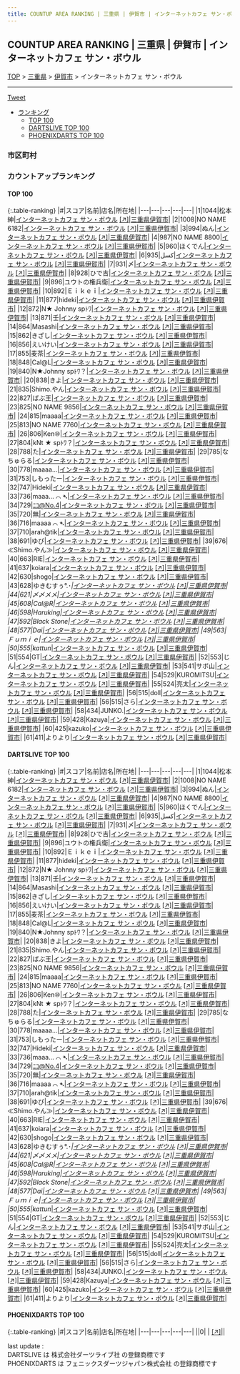 ```yaml
---
title: COUNTUP AREA RANKING | 三重県 | 伊賀市 | インターネットカフェ サン・ボウル
---
```

## COUNTUP AREA RANKING | 三重県 | 伊賀市 | インターネットカフェ サン・ボウル

[TOP](/darts/rank/) > [三重県](/darts/rank/三重県/) > [伊賀市](/darts/rank/三重県/伊賀市/) > インターネットカフェ サン・ボウル

___

<a href="https://twitter.com/share?ref_src=twsrc%5Etfw" data-text="COUNTUP AREA RANKING | 三重県伊賀市インターネットカフェ サン・ボウル" class="twitter-share-button" data-hashtags="DARTSLIVE,PHOENIXDARTS,darts,ダーツ" data-show-count="false">Tweet</a>

* [ランキング](#カウントアップランキング)
    * [TOP 100](#top-100)
    * [DARTSLIVE TOP 100](#dartslive-top-100)
    * [PHOENIXDARTS TOP 100](#phoenixdarts-top-100)

### 市区町村

<ul>

</ul>

### カウントアップランキング

#### TOP 100



{:.table-ranking}
|#|スコア|名前|店名|所在地|
|---|---|---|---|---|
|1|1044|<span class="rank-name-dl">松本 紳</span>|<a href="/darts/rank/shops/34c30dd12e8382640d9b047a20a7ba1e.html">インターネットカフェ サン・ボウル</a> <a href="https://search.dartslive.com/jp/shop/34c30dd12e8382640d9b047a20a7ba1e">[↗]</a>|<a href="/darts/rank/三重県/伊賀市">三重県伊賀市</a>|
|2|1008|<span class="rank-name-dl">NO NAME 6182</span>|<a href="/darts/rank/shops/34c30dd12e8382640d9b047a20a7ba1e.html">インターネットカフェ サン・ボウル</a> <a href="https://search.dartslive.com/jp/shop/34c30dd12e8382640d9b047a20a7ba1e">[↗]</a>|<a href="/darts/rank/三重県/伊賀市">三重県伊賀市</a>|
|3|994|<span class="rank-name-dl">ぬん</span>|<a href="/darts/rank/shops/34c30dd12e8382640d9b047a20a7ba1e.html">インターネットカフェ サン・ボウル</a> <a href="https://search.dartslive.com/jp/shop/34c30dd12e8382640d9b047a20a7ba1e">[↗]</a>|<a href="/darts/rank/三重県/伊賀市">三重県伊賀市</a>|
|4|987|<span class="rank-name-dl">NO NAME 8800</span>|<a href="/darts/rank/shops/34c30dd12e8382640d9b047a20a7ba1e.html">インターネットカフェ サン・ボウル</a> <a href="https://search.dartslive.com/jp/shop/34c30dd12e8382640d9b047a20a7ba1e">[↗]</a>|<a href="/darts/rank/三重県/伊賀市">三重県伊賀市</a>|
|5|960|<span class="rank-name-dl">ほくでん</span>|<a href="/darts/rank/shops/34c30dd12e8382640d9b047a20a7ba1e.html">インターネットカフェ サン・ボウル</a> <a href="https://search.dartslive.com/jp/shop/34c30dd12e8382640d9b047a20a7ba1e">[↗]</a>|<a href="/darts/rank/三重県/伊賀市">三重県伊賀市</a>|
|6|935|<span class="rank-name-dl">كسل</span>|<a href="/darts/rank/shops/34c30dd12e8382640d9b047a20a7ba1e.html">インターネットカフェ サン・ボウル</a> <a href="https://search.dartslive.com/jp/shop/34c30dd12e8382640d9b047a20a7ba1e">[↗]</a>|<a href="/darts/rank/三重県/伊賀市">三重県伊賀市</a>|
|7|931|<span class="rank-name-dl">〆</span>|<a href="/darts/rank/shops/34c30dd12e8382640d9b047a20a7ba1e.html">インターネットカフェ サン・ボウル</a> <a href="https://search.dartslive.com/jp/shop/34c30dd12e8382640d9b047a20a7ba1e">[↗]</a>|<a href="/darts/rank/三重県/伊賀市">三重県伊賀市</a>|
|8|928|<span class="rank-name-dl">ひで吉</span>|<a href="/darts/rank/shops/34c30dd12e8382640d9b047a20a7ba1e.html">インターネットカフェ サン・ボウル</a> <a href="https://search.dartslive.com/jp/shop/34c30dd12e8382640d9b047a20a7ba1e">[↗]</a>|<a href="/darts/rank/三重県/伊賀市">三重県伊賀市</a>|
|9|896|<span class="rank-name-dl">ユウトの権兵衛</span>|<a href="/darts/rank/shops/34c30dd12e8382640d9b047a20a7ba1e.html">インターネットカフェ サン・ボウル</a> <a href="https://search.dartslive.com/jp/shop/34c30dd12e8382640d9b047a20a7ba1e">[↗]</a>|<a href="/darts/rank/三重県/伊賀市">三重県伊賀市</a>|
|10|892|<span class="rank-name-dl">Ｅｉｋｅｉ</span>|<a href="/darts/rank/shops/34c30dd12e8382640d9b047a20a7ba1e.html">インターネットカフェ サン・ボウル</a> <a href="https://search.dartslive.com/jp/shop/34c30dd12e8382640d9b047a20a7ba1e">[↗]</a>|<a href="/darts/rank/三重県/伊賀市">三重県伊賀市</a>|
|11|877|<span class="rank-name-dl">hideki</span>|<a href="/darts/rank/shops/34c30dd12e8382640d9b047a20a7ba1e.html">インターネットカフェ サン・ボウル</a> <a href="https://search.dartslive.com/jp/shop/34c30dd12e8382640d9b047a20a7ba1e">[↗]</a>|<a href="/darts/rank/三重県/伊賀市">三重県伊賀市</a>|
|12|872|<span class="rank-name-dl">N★ Johnny spﾄﾜ</span>|<a href="/darts/rank/shops/34c30dd12e8382640d9b047a20a7ba1e.html">インターネットカフェ サン・ボウル</a> <a href="https://search.dartslive.com/jp/shop/34c30dd12e8382640d9b047a20a7ba1e">[↗]</a>|<a href="/darts/rank/三重県/伊賀市">三重県伊賀市</a>|
|13|871|<span class="rank-name-dl">壬</span>|<a href="/darts/rank/shops/34c30dd12e8382640d9b047a20a7ba1e.html">インターネットカフェ サン・ボウル</a> <a href="https://search.dartslive.com/jp/shop/34c30dd12e8382640d9b047a20a7ba1e">[↗]</a>|<a href="/darts/rank/三重県/伊賀市">三重県伊賀市</a>|
|14|864|<span class="rank-name-dl">Masashi</span>|<a href="/darts/rank/shops/34c30dd12e8382640d9b047a20a7ba1e.html">インターネットカフェ サン・ボウル</a> <a href="https://search.dartslive.com/jp/shop/34c30dd12e8382640d9b047a20a7ba1e">[↗]</a>|<a href="/darts/rank/三重県/伊賀市">三重県伊賀市</a>|
|15|862|<span class="rank-name-dl">きざし</span>|<a href="/darts/rank/shops/34c30dd12e8382640d9b047a20a7ba1e.html">インターネットカフェ サン・ボウル</a> <a href="https://search.dartslive.com/jp/shop/34c30dd12e8382640d9b047a20a7ba1e">[↗]</a>|<a href="/darts/rank/三重県/伊賀市">三重県伊賀市</a>|
|16|856|<span class="rank-name-dl">えいけい</span>|<a href="/darts/rank/shops/34c30dd12e8382640d9b047a20a7ba1e.html">インターネットカフェ サン・ボウル</a> <a href="https://search.dartslive.com/jp/shop/34c30dd12e8382640d9b047a20a7ba1e">[↗]</a>|<a href="/darts/rank/三重県/伊賀市">三重県伊賀市</a>|
|17|855|<span class="rank-name-dl">麦茶</span>|<a href="/darts/rank/shops/34c30dd12e8382640d9b047a20a7ba1e.html">インターネットカフェ サン・ボウル</a> <a href="https://search.dartslive.com/jp/shop/34c30dd12e8382640d9b047a20a7ba1e">[↗]</a>|<a href="/darts/rank/三重県/伊賀市">三重県伊賀市</a>|
|18|848|<span class="rank-name-dl">Cal@L</span>|<a href="/darts/rank/shops/34c30dd12e8382640d9b047a20a7ba1e.html">インターネットカフェ サン・ボウル</a> <a href="https://search.dartslive.com/jp/shop/34c30dd12e8382640d9b047a20a7ba1e">[↗]</a>|<a href="/darts/rank/三重県/伊賀市">三重県伊賀市</a>|
|19|840|<span class="rank-name-dl">N★Johnny spﾄﾜ？</span>|<a href="/darts/rank/shops/34c30dd12e8382640d9b047a20a7ba1e.html">インターネットカフェ サン・ボウル</a> <a href="https://search.dartslive.com/jp/shop/34c30dd12e8382640d9b047a20a7ba1e">[↗]</a>|<a href="/darts/rank/三重県/伊賀市">三重県伊賀市</a>|
|20|838|<span class="rank-name-dl">きよ</span>|<a href="/darts/rank/shops/34c30dd12e8382640d9b047a20a7ba1e.html">インターネットカフェ サン・ボウル</a> <a href="https://search.dartslive.com/jp/shop/34c30dd12e8382640d9b047a20a7ba1e">[↗]</a>|<a href="/darts/rank/三重県/伊賀市">三重県伊賀市</a>|
|21|835|<span class="rank-name-dl">Shimo.やん</span>|<a href="/darts/rank/shops/34c30dd12e8382640d9b047a20a7ba1e.html">インターネットカフェ サン・ボウル</a> <a href="https://search.dartslive.com/jp/shop/34c30dd12e8382640d9b047a20a7ba1e">[↗]</a>|<a href="/darts/rank/三重県/伊賀市">三重県伊賀市</a>|
|22|827|<span class="rank-name-dl">ばぶ王</span>|<a href="/darts/rank/shops/34c30dd12e8382640d9b047a20a7ba1e.html">インターネットカフェ サン・ボウル</a> <a href="https://search.dartslive.com/jp/shop/34c30dd12e8382640d9b047a20a7ba1e">[↗]</a>|<a href="/darts/rank/三重県/伊賀市">三重県伊賀市</a>|
|23|825|<span class="rank-name-dl">NO NAME 9856</span>|<a href="/darts/rank/shops/34c30dd12e8382640d9b047a20a7ba1e.html">インターネットカフェ サン・ボウル</a> <a href="https://search.dartslive.com/jp/shop/34c30dd12e8382640d9b047a20a7ba1e">[↗]</a>|<a href="/darts/rank/三重県/伊賀市">三重県伊賀市</a>|
|24|815|<span class="rank-name-dl">maaaa</span>|<a href="/darts/rank/shops/34c30dd12e8382640d9b047a20a7ba1e.html">インターネットカフェ サン・ボウル</a> <a href="https://search.dartslive.com/jp/shop/34c30dd12e8382640d9b047a20a7ba1e">[↗]</a>|<a href="/darts/rank/三重県/伊賀市">三重県伊賀市</a>|
|25|813|<span class="rank-name-dl">NO NAME 7760</span>|<a href="/darts/rank/shops/34c30dd12e8382640d9b047a20a7ba1e.html">インターネットカフェ サン・ボウル</a> <a href="https://search.dartslive.com/jp/shop/34c30dd12e8382640d9b047a20a7ba1e">[↗]</a>|<a href="/darts/rank/三重県/伊賀市">三重県伊賀市</a>|
|26|806|<span class="rank-name-dl">Ken⑩</span>|<a href="/darts/rank/shops/34c30dd12e8382640d9b047a20a7ba1e.html">インターネットカフェ サン・ボウル</a> <a href="https://search.dartslive.com/jp/shop/34c30dd12e8382640d9b047a20a7ba1e">[↗]</a>|<a href="/darts/rank/三重県/伊賀市">三重県伊賀市</a>|
|27|804|<span class="rank-name-dl">kNt ★ spﾄﾜ？</span>|<a href="/darts/rank/shops/34c30dd12e8382640d9b047a20a7ba1e.html">インターネットカフェ サン・ボウル</a> <a href="https://search.dartslive.com/jp/shop/34c30dd12e8382640d9b047a20a7ba1e">[↗]</a>|<a href="/darts/rank/三重県/伊賀市">三重県伊賀市</a>|
|28|788|<span class="rank-name-dl">た</span>|<a href="/darts/rank/shops/34c30dd12e8382640d9b047a20a7ba1e.html">インターネットカフェ サン・ボウル</a> <a href="https://search.dartslive.com/jp/shop/34c30dd12e8382640d9b047a20a7ba1e">[↗]</a>|<a href="/darts/rank/三重県/伊賀市">三重県伊賀市</a>|
|29|785|<span class="rank-name-dl">なちゅらる</span>|<a href="/darts/rank/shops/34c30dd12e8382640d9b047a20a7ba1e.html">インターネットカフェ サン・ボウル</a> <a href="https://search.dartslive.com/jp/shop/34c30dd12e8382640d9b047a20a7ba1e">[↗]</a>|<a href="/darts/rank/三重県/伊賀市">三重県伊賀市</a>|
|30|778|<span class="rank-name-dl">maaaa...</span>|<a href="/darts/rank/shops/34c30dd12e8382640d9b047a20a7ba1e.html">インターネットカフェ サン・ボウル</a> <a href="https://search.dartslive.com/jp/shop/34c30dd12e8382640d9b047a20a7ba1e">[↗]</a>|<a href="/darts/rank/三重県/伊賀市">三重県伊賀市</a>|
|31|753|<span class="rank-name-dl">しもったー</span>|<a href="/darts/rank/shops/34c30dd12e8382640d9b047a20a7ba1e.html">インターネットカフェ サン・ボウル</a> <a href="https://search.dartslive.com/jp/shop/34c30dd12e8382640d9b047a20a7ba1e">[↗]</a>|<a href="/darts/rank/三重県/伊賀市">三重県伊賀市</a>|
|32|747|<span class="rank-name-dl">Hideki</span>|<a href="/darts/rank/shops/34c30dd12e8382640d9b047a20a7ba1e.html">インターネットカフェ サン・ボウル</a> <a href="https://search.dartslive.com/jp/shop/34c30dd12e8382640d9b047a20a7ba1e">[↗]</a>|<a href="/darts/rank/三重県/伊賀市">三重県伊賀市</a>|
|33|736|<span class="rank-name-dl">maaa... ⌒ ➴</span>|<a href="/darts/rank/shops/34c30dd12e8382640d9b047a20a7ba1e.html">インターネットカフェ サン・ボウル</a> <a href="https://search.dartslive.com/jp/shop/34c30dd12e8382640d9b047a20a7ba1e">[↗]</a>|<a href="/darts/rank/三重県/伊賀市">三重県伊賀市</a>|
|34|729|<span class="rank-name-dl">ﾆｺ@No.4</span>|<a href="/darts/rank/shops/34c30dd12e8382640d9b047a20a7ba1e.html">インターネットカフェ サン・ボウル</a> <a href="https://search.dartslive.com/jp/shop/34c30dd12e8382640d9b047a20a7ba1e">[↗]</a>|<a href="/darts/rank/三重県/伊賀市">三重県伊賀市</a>|
|35|720|<span class="rank-name-dl">無</span>|<a href="/darts/rank/shops/34c30dd12e8382640d9b047a20a7ba1e.html">インターネットカフェ サン・ボウル</a> <a href="https://search.dartslive.com/jp/shop/34c30dd12e8382640d9b047a20a7ba1e">[↗]</a>|<a href="/darts/rank/三重県/伊賀市">三重県伊賀市</a>|
|36|716|<span class="rank-name-dl">maaaa ⌒ ➴</span>|<a href="/darts/rank/shops/34c30dd12e8382640d9b047a20a7ba1e.html">インターネットカフェ サン・ボウル</a> <a href="https://search.dartslive.com/jp/shop/34c30dd12e8382640d9b047a20a7ba1e">[↗]</a>|<a href="/darts/rank/三重県/伊賀市">三重県伊賀市</a>|
|37|710|<span class="rank-name-dl">arah@tik</span>|<a href="/darts/rank/shops/34c30dd12e8382640d9b047a20a7ba1e.html">インターネットカフェ サン・ボウル</a> <a href="https://search.dartslive.com/jp/shop/34c30dd12e8382640d9b047a20a7ba1e">[↗]</a>|<a href="/darts/rank/三重県/伊賀市">三重県伊賀市</a>|
|38|691|<span class="rank-name-dl">ゆぴ</span>|<a href="/darts/rank/shops/34c30dd12e8382640d9b047a20a7ba1e.html">インターネットカフェ サン・ボウル</a> <a href="https://search.dartslive.com/jp/shop/34c30dd12e8382640d9b047a20a7ba1e">[↗]</a>|<a href="/darts/rank/三重県/伊賀市">三重県伊賀市</a>|
|39|676|<span class="rank-name-dl">≪Shimo.やん≫</span>|<a href="/darts/rank/shops/34c30dd12e8382640d9b047a20a7ba1e.html">インターネットカフェ サン・ボウル</a> <a href="https://search.dartslive.com/jp/shop/34c30dd12e8382640d9b047a20a7ba1e">[↗]</a>|<a href="/darts/rank/三重県/伊賀市">三重県伊賀市</a>|
|40|663|<span class="rank-name-dl">RIE</span>|<a href="/darts/rank/shops/34c30dd12e8382640d9b047a20a7ba1e.html">インターネットカフェ サン・ボウル</a> <a href="https://search.dartslive.com/jp/shop/34c30dd12e8382640d9b047a20a7ba1e">[↗]</a>|<a href="/darts/rank/三重県/伊賀市">三重県伊賀市</a>|
|41|637|<span class="rank-name-dl">koiara</span>|<a href="/darts/rank/shops/34c30dd12e8382640d9b047a20a7ba1e.html">インターネットカフェ サン・ボウル</a> <a href="https://search.dartslive.com/jp/shop/34c30dd12e8382640d9b047a20a7ba1e">[↗]</a>|<a href="/darts/rank/三重県/伊賀市">三重県伊賀市</a>|
|42|630|<span class="rank-name-dl">shogo</span>|<a href="/darts/rank/shops/34c30dd12e8382640d9b047a20a7ba1e.html">インターネットカフェ サン・ボウル</a> <a href="https://search.dartslive.com/jp/shop/34c30dd12e8382640d9b047a20a7ba1e">[↗]</a>|<a href="/darts/rank/三重県/伊賀市">三重県伊賀市</a>|
|43|628|<span class="rank-name-dl">ゆきむすぅ°.･*</span>|<a href="/darts/rank/shops/34c30dd12e8382640d9b047a20a7ba1e.html">インターネットカフェ サン・ボウル</a> <a href="https://search.dartslive.com/jp/shop/34c30dd12e8382640d9b047a20a7ba1e">[↗]</a>|<a href="/darts/rank/三重県/伊賀市">三重県伊賀市</a>|
|44|621|<span class="rank-name-dl">〆〆メメ</span>|<a href="/darts/rank/shops/34c30dd12e8382640d9b047a20a7ba1e.html">インターネットカフェ サン・ボウル</a> <a href="https://search.dartslive.com/jp/shop/34c30dd12e8382640d9b047a20a7ba1e">[↗]</a>|<a href="/darts/rank/三重県/伊賀市">三重県伊賀市</a>|
|45|608|<span class="rank-name-dl">Cal@R</span>|<a href="/darts/rank/shops/34c30dd12e8382640d9b047a20a7ba1e.html">インターネットカフェ サン・ボウル</a> <a href="https://search.dartslive.com/jp/shop/34c30dd12e8382640d9b047a20a7ba1e">[↗]</a>|<a href="/darts/rank/三重県/伊賀市">三重県伊賀市</a>|
|46|598|<span class="rank-name-dl">Haruking</span>|<a href="/darts/rank/shops/34c30dd12e8382640d9b047a20a7ba1e.html">インターネットカフェ サン・ボウル</a> <a href="https://search.dartslive.com/jp/shop/34c30dd12e8382640d9b047a20a7ba1e">[↗]</a>|<a href="/darts/rank/三重県/伊賀市">三重県伊賀市</a>|
|47|592|<span class="rank-name-dl">Black Stone</span>|<a href="/darts/rank/shops/34c30dd12e8382640d9b047a20a7ba1e.html">インターネットカフェ サン・ボウル</a> <a href="https://search.dartslive.com/jp/shop/34c30dd12e8382640d9b047a20a7ba1e">[↗]</a>|<a href="/darts/rank/三重県/伊賀市">三重県伊賀市</a>|
|48|577|<span class="rank-name-dl">Dai</span>|<a href="/darts/rank/shops/34c30dd12e8382640d9b047a20a7ba1e.html">インターネットカフェ サン・ボウル</a> <a href="https://search.dartslive.com/jp/shop/34c30dd12e8382640d9b047a20a7ba1e">[↗]</a>|<a href="/darts/rank/三重県/伊賀市">三重県伊賀市</a>|
|49|563|<span class="rank-name-dl">Ｆｕｍｉｅ</span>|<a href="/darts/rank/shops/34c30dd12e8382640d9b047a20a7ba1e.html">インターネットカフェ サン・ボウル</a> <a href="https://search.dartslive.com/jp/shop/34c30dd12e8382640d9b047a20a7ba1e">[↗]</a>|<a href="/darts/rank/三重県/伊賀市">三重県伊賀市</a>|
|50|555|<span class="rank-name-dl">kattun*</span>|<a href="/darts/rank/shops/34c30dd12e8382640d9b047a20a7ba1e.html">インターネットカフェ サン・ボウル</a> <a href="https://search.dartslive.com/jp/shop/34c30dd12e8382640d9b047a20a7ba1e">[↗]</a>|<a href="/darts/rank/三重県/伊賀市">三重県伊賀市</a>|
|51|554|<span class="rank-name-dl">GT</span>|<a href="/darts/rank/shops/34c30dd12e8382640d9b047a20a7ba1e.html">インターネットカフェ サン・ボウル</a> <a href="https://search.dartslive.com/jp/shop/34c30dd12e8382640d9b047a20a7ba1e">[↗]</a>|<a href="/darts/rank/三重県/伊賀市">三重県伊賀市</a>|
|52|553|<span class="rank-name-dl">じん</span>|<a href="/darts/rank/shops/34c30dd12e8382640d9b047a20a7ba1e.html">インターネットカフェ サン・ボウル</a> <a href="https://search.dartslive.com/jp/shop/34c30dd12e8382640d9b047a20a7ba1e">[↗]</a>|<a href="/darts/rank/三重県/伊賀市">三重県伊賀市</a>|
|53|541|<span class="rank-name-dl">サボ山</span>|<a href="/darts/rank/shops/34c30dd12e8382640d9b047a20a7ba1e.html">インターネットカフェ サン・ボウル</a> <a href="https://search.dartslive.com/jp/shop/34c30dd12e8382640d9b047a20a7ba1e">[↗]</a>|<a href="/darts/rank/三重県/伊賀市">三重県伊賀市</a>|
|54|529|<span class="rank-name-dl">KUROMITSU</span>|<a href="/darts/rank/shops/34c30dd12e8382640d9b047a20a7ba1e.html">インターネットカフェ サン・ボウル</a> <a href="https://search.dartslive.com/jp/shop/34c30dd12e8382640d9b047a20a7ba1e">[↗]</a>|<a href="/darts/rank/三重県/伊賀市">三重県伊賀市</a>|
|55|524|<span class="rank-name-dl">亮太</span>|<a href="/darts/rank/shops/34c30dd12e8382640d9b047a20a7ba1e.html">インターネットカフェ サン・ボウル</a> <a href="https://search.dartslive.com/jp/shop/34c30dd12e8382640d9b047a20a7ba1e">[↗]</a>|<a href="/darts/rank/三重県/伊賀市">三重県伊賀市</a>|
|56|515|<span class="rank-name-dl">doll</span>|<a href="/darts/rank/shops/34c30dd12e8382640d9b047a20a7ba1e.html">インターネットカフェ サン・ボウル</a> <a href="https://search.dartslive.com/jp/shop/34c30dd12e8382640d9b047a20a7ba1e">[↗]</a>|<a href="/darts/rank/三重県/伊賀市">三重県伊賀市</a>|
|56|515|<span class="rank-name-dl">さら</span>|<a href="/darts/rank/shops/34c30dd12e8382640d9b047a20a7ba1e.html">インターネットカフェ サン・ボウル</a> <a href="https://search.dartslive.com/jp/shop/34c30dd12e8382640d9b047a20a7ba1e">[↗]</a>|<a href="/darts/rank/三重県/伊賀市">三重県伊賀市</a>|
|58|434|<span class="rank-name-dl">JUNKO.</span>|<a href="/darts/rank/shops/34c30dd12e8382640d9b047a20a7ba1e.html">インターネットカフェ サン・ボウル</a> <a href="https://search.dartslive.com/jp/shop/34c30dd12e8382640d9b047a20a7ba1e">[↗]</a>|<a href="/darts/rank/三重県/伊賀市">三重県伊賀市</a>|
|59|428|<span class="rank-name-dl">Kazuya</span>|<a href="/darts/rank/shops/34c30dd12e8382640d9b047a20a7ba1e.html">インターネットカフェ サン・ボウル</a> <a href="https://search.dartslive.com/jp/shop/34c30dd12e8382640d9b047a20a7ba1e">[↗]</a>|<a href="/darts/rank/三重県/伊賀市">三重県伊賀市</a>|
|60|425|<span class="rank-name-dl">kazuko</span>|<a href="/darts/rank/shops/34c30dd12e8382640d9b047a20a7ba1e.html">インターネットカフェ サン・ボウル</a> <a href="https://search.dartslive.com/jp/shop/34c30dd12e8382640d9b047a20a7ba1e">[↗]</a>|<a href="/darts/rank/三重県/伊賀市">三重県伊賀市</a>|
|61|411|<span class="rank-name-dl">よりより</span>|<a href="/darts/rank/shops/34c30dd12e8382640d9b047a20a7ba1e.html">インターネットカフェ サン・ボウル</a> <a href="https://search.dartslive.com/jp/shop/34c30dd12e8382640d9b047a20a7ba1e">[↗]</a>|<a href="/darts/rank/三重県/伊賀市">三重県伊賀市</a>|


#### DARTSLIVE TOP 100



{:.table-ranking}
|#|スコア|名前|店名|所在地|
|---|---|---|---|---|
|1|1044|<span class="rank-name-dl">松本 紳</span>|<a href="/darts/rank/shops/34c30dd12e8382640d9b047a20a7ba1e.html">インターネットカフェ サン・ボウル</a> <a href="https://search.dartslive.com/jp/shop/34c30dd12e8382640d9b047a20a7ba1e">[↗]</a>|<a href="/darts/rank/三重県/伊賀市">三重県伊賀市</a>|
|2|1008|<span class="rank-name-dl">NO NAME 6182</span>|<a href="/darts/rank/shops/34c30dd12e8382640d9b047a20a7ba1e.html">インターネットカフェ サン・ボウル</a> <a href="https://search.dartslive.com/jp/shop/34c30dd12e8382640d9b047a20a7ba1e">[↗]</a>|<a href="/darts/rank/三重県/伊賀市">三重県伊賀市</a>|
|3|994|<span class="rank-name-dl">ぬん</span>|<a href="/darts/rank/shops/34c30dd12e8382640d9b047a20a7ba1e.html">インターネットカフェ サン・ボウル</a> <a href="https://search.dartslive.com/jp/shop/34c30dd12e8382640d9b047a20a7ba1e">[↗]</a>|<a href="/darts/rank/三重県/伊賀市">三重県伊賀市</a>|
|4|987|<span class="rank-name-dl">NO NAME 8800</span>|<a href="/darts/rank/shops/34c30dd12e8382640d9b047a20a7ba1e.html">インターネットカフェ サン・ボウル</a> <a href="https://search.dartslive.com/jp/shop/34c30dd12e8382640d9b047a20a7ba1e">[↗]</a>|<a href="/darts/rank/三重県/伊賀市">三重県伊賀市</a>|
|5|960|<span class="rank-name-dl">ほくでん</span>|<a href="/darts/rank/shops/34c30dd12e8382640d9b047a20a7ba1e.html">インターネットカフェ サン・ボウル</a> <a href="https://search.dartslive.com/jp/shop/34c30dd12e8382640d9b047a20a7ba1e">[↗]</a>|<a href="/darts/rank/三重県/伊賀市">三重県伊賀市</a>|
|6|935|<span class="rank-name-dl">كسل</span>|<a href="/darts/rank/shops/34c30dd12e8382640d9b047a20a7ba1e.html">インターネットカフェ サン・ボウル</a> <a href="https://search.dartslive.com/jp/shop/34c30dd12e8382640d9b047a20a7ba1e">[↗]</a>|<a href="/darts/rank/三重県/伊賀市">三重県伊賀市</a>|
|7|931|<span class="rank-name-dl">〆</span>|<a href="/darts/rank/shops/34c30dd12e8382640d9b047a20a7ba1e.html">インターネットカフェ サン・ボウル</a> <a href="https://search.dartslive.com/jp/shop/34c30dd12e8382640d9b047a20a7ba1e">[↗]</a>|<a href="/darts/rank/三重県/伊賀市">三重県伊賀市</a>|
|8|928|<span class="rank-name-dl">ひで吉</span>|<a href="/darts/rank/shops/34c30dd12e8382640d9b047a20a7ba1e.html">インターネットカフェ サン・ボウル</a> <a href="https://search.dartslive.com/jp/shop/34c30dd12e8382640d9b047a20a7ba1e">[↗]</a>|<a href="/darts/rank/三重県/伊賀市">三重県伊賀市</a>|
|9|896|<span class="rank-name-dl">ユウトの権兵衛</span>|<a href="/darts/rank/shops/34c30dd12e8382640d9b047a20a7ba1e.html">インターネットカフェ サン・ボウル</a> <a href="https://search.dartslive.com/jp/shop/34c30dd12e8382640d9b047a20a7ba1e">[↗]</a>|<a href="/darts/rank/三重県/伊賀市">三重県伊賀市</a>|
|10|892|<span class="rank-name-dl">Ｅｉｋｅｉ</span>|<a href="/darts/rank/shops/34c30dd12e8382640d9b047a20a7ba1e.html">インターネットカフェ サン・ボウル</a> <a href="https://search.dartslive.com/jp/shop/34c30dd12e8382640d9b047a20a7ba1e">[↗]</a>|<a href="/darts/rank/三重県/伊賀市">三重県伊賀市</a>|
|11|877|<span class="rank-name-dl">hideki</span>|<a href="/darts/rank/shops/34c30dd12e8382640d9b047a20a7ba1e.html">インターネットカフェ サン・ボウル</a> <a href="https://search.dartslive.com/jp/shop/34c30dd12e8382640d9b047a20a7ba1e">[↗]</a>|<a href="/darts/rank/三重県/伊賀市">三重県伊賀市</a>|
|12|872|<span class="rank-name-dl">N★ Johnny spﾄﾜ</span>|<a href="/darts/rank/shops/34c30dd12e8382640d9b047a20a7ba1e.html">インターネットカフェ サン・ボウル</a> <a href="https://search.dartslive.com/jp/shop/34c30dd12e8382640d9b047a20a7ba1e">[↗]</a>|<a href="/darts/rank/三重県/伊賀市">三重県伊賀市</a>|
|13|871|<span class="rank-name-dl">壬</span>|<a href="/darts/rank/shops/34c30dd12e8382640d9b047a20a7ba1e.html">インターネットカフェ サン・ボウル</a> <a href="https://search.dartslive.com/jp/shop/34c30dd12e8382640d9b047a20a7ba1e">[↗]</a>|<a href="/darts/rank/三重県/伊賀市">三重県伊賀市</a>|
|14|864|<span class="rank-name-dl">Masashi</span>|<a href="/darts/rank/shops/34c30dd12e8382640d9b047a20a7ba1e.html">インターネットカフェ サン・ボウル</a> <a href="https://search.dartslive.com/jp/shop/34c30dd12e8382640d9b047a20a7ba1e">[↗]</a>|<a href="/darts/rank/三重県/伊賀市">三重県伊賀市</a>|
|15|862|<span class="rank-name-dl">きざし</span>|<a href="/darts/rank/shops/34c30dd12e8382640d9b047a20a7ba1e.html">インターネットカフェ サン・ボウル</a> <a href="https://search.dartslive.com/jp/shop/34c30dd12e8382640d9b047a20a7ba1e">[↗]</a>|<a href="/darts/rank/三重県/伊賀市">三重県伊賀市</a>|
|16|856|<span class="rank-name-dl">えいけい</span>|<a href="/darts/rank/shops/34c30dd12e8382640d9b047a20a7ba1e.html">インターネットカフェ サン・ボウル</a> <a href="https://search.dartslive.com/jp/shop/34c30dd12e8382640d9b047a20a7ba1e">[↗]</a>|<a href="/darts/rank/三重県/伊賀市">三重県伊賀市</a>|
|17|855|<span class="rank-name-dl">麦茶</span>|<a href="/darts/rank/shops/34c30dd12e8382640d9b047a20a7ba1e.html">インターネットカフェ サン・ボウル</a> <a href="https://search.dartslive.com/jp/shop/34c30dd12e8382640d9b047a20a7ba1e">[↗]</a>|<a href="/darts/rank/三重県/伊賀市">三重県伊賀市</a>|
|18|848|<span class="rank-name-dl">Cal@L</span>|<a href="/darts/rank/shops/34c30dd12e8382640d9b047a20a7ba1e.html">インターネットカフェ サン・ボウル</a> <a href="https://search.dartslive.com/jp/shop/34c30dd12e8382640d9b047a20a7ba1e">[↗]</a>|<a href="/darts/rank/三重県/伊賀市">三重県伊賀市</a>|
|19|840|<span class="rank-name-dl">N★Johnny spﾄﾜ？</span>|<a href="/darts/rank/shops/34c30dd12e8382640d9b047a20a7ba1e.html">インターネットカフェ サン・ボウル</a> <a href="https://search.dartslive.com/jp/shop/34c30dd12e8382640d9b047a20a7ba1e">[↗]</a>|<a href="/darts/rank/三重県/伊賀市">三重県伊賀市</a>|
|20|838|<span class="rank-name-dl">きよ</span>|<a href="/darts/rank/shops/34c30dd12e8382640d9b047a20a7ba1e.html">インターネットカフェ サン・ボウル</a> <a href="https://search.dartslive.com/jp/shop/34c30dd12e8382640d9b047a20a7ba1e">[↗]</a>|<a href="/darts/rank/三重県/伊賀市">三重県伊賀市</a>|
|21|835|<span class="rank-name-dl">Shimo.やん</span>|<a href="/darts/rank/shops/34c30dd12e8382640d9b047a20a7ba1e.html">インターネットカフェ サン・ボウル</a> <a href="https://search.dartslive.com/jp/shop/34c30dd12e8382640d9b047a20a7ba1e">[↗]</a>|<a href="/darts/rank/三重県/伊賀市">三重県伊賀市</a>|
|22|827|<span class="rank-name-dl">ばぶ王</span>|<a href="/darts/rank/shops/34c30dd12e8382640d9b047a20a7ba1e.html">インターネットカフェ サン・ボウル</a> <a href="https://search.dartslive.com/jp/shop/34c30dd12e8382640d9b047a20a7ba1e">[↗]</a>|<a href="/darts/rank/三重県/伊賀市">三重県伊賀市</a>|
|23|825|<span class="rank-name-dl">NO NAME 9856</span>|<a href="/darts/rank/shops/34c30dd12e8382640d9b047a20a7ba1e.html">インターネットカフェ サン・ボウル</a> <a href="https://search.dartslive.com/jp/shop/34c30dd12e8382640d9b047a20a7ba1e">[↗]</a>|<a href="/darts/rank/三重県/伊賀市">三重県伊賀市</a>|
|24|815|<span class="rank-name-dl">maaaa</span>|<a href="/darts/rank/shops/34c30dd12e8382640d9b047a20a7ba1e.html">インターネットカフェ サン・ボウル</a> <a href="https://search.dartslive.com/jp/shop/34c30dd12e8382640d9b047a20a7ba1e">[↗]</a>|<a href="/darts/rank/三重県/伊賀市">三重県伊賀市</a>|
|25|813|<span class="rank-name-dl">NO NAME 7760</span>|<a href="/darts/rank/shops/34c30dd12e8382640d9b047a20a7ba1e.html">インターネットカフェ サン・ボウル</a> <a href="https://search.dartslive.com/jp/shop/34c30dd12e8382640d9b047a20a7ba1e">[↗]</a>|<a href="/darts/rank/三重県/伊賀市">三重県伊賀市</a>|
|26|806|<span class="rank-name-dl">Ken⑩</span>|<a href="/darts/rank/shops/34c30dd12e8382640d9b047a20a7ba1e.html">インターネットカフェ サン・ボウル</a> <a href="https://search.dartslive.com/jp/shop/34c30dd12e8382640d9b047a20a7ba1e">[↗]</a>|<a href="/darts/rank/三重県/伊賀市">三重県伊賀市</a>|
|27|804|<span class="rank-name-dl">kNt ★ spﾄﾜ？</span>|<a href="/darts/rank/shops/34c30dd12e8382640d9b047a20a7ba1e.html">インターネットカフェ サン・ボウル</a> <a href="https://search.dartslive.com/jp/shop/34c30dd12e8382640d9b047a20a7ba1e">[↗]</a>|<a href="/darts/rank/三重県/伊賀市">三重県伊賀市</a>|
|28|788|<span class="rank-name-dl">た</span>|<a href="/darts/rank/shops/34c30dd12e8382640d9b047a20a7ba1e.html">インターネットカフェ サン・ボウル</a> <a href="https://search.dartslive.com/jp/shop/34c30dd12e8382640d9b047a20a7ba1e">[↗]</a>|<a href="/darts/rank/三重県/伊賀市">三重県伊賀市</a>|
|29|785|<span class="rank-name-dl">なちゅらる</span>|<a href="/darts/rank/shops/34c30dd12e8382640d9b047a20a7ba1e.html">インターネットカフェ サン・ボウル</a> <a href="https://search.dartslive.com/jp/shop/34c30dd12e8382640d9b047a20a7ba1e">[↗]</a>|<a href="/darts/rank/三重県/伊賀市">三重県伊賀市</a>|
|30|778|<span class="rank-name-dl">maaaa...</span>|<a href="/darts/rank/shops/34c30dd12e8382640d9b047a20a7ba1e.html">インターネットカフェ サン・ボウル</a> <a href="https://search.dartslive.com/jp/shop/34c30dd12e8382640d9b047a20a7ba1e">[↗]</a>|<a href="/darts/rank/三重県/伊賀市">三重県伊賀市</a>|
|31|753|<span class="rank-name-dl">しもったー</span>|<a href="/darts/rank/shops/34c30dd12e8382640d9b047a20a7ba1e.html">インターネットカフェ サン・ボウル</a> <a href="https://search.dartslive.com/jp/shop/34c30dd12e8382640d9b047a20a7ba1e">[↗]</a>|<a href="/darts/rank/三重県/伊賀市">三重県伊賀市</a>|
|32|747|<span class="rank-name-dl">Hideki</span>|<a href="/darts/rank/shops/34c30dd12e8382640d9b047a20a7ba1e.html">インターネットカフェ サン・ボウル</a> <a href="https://search.dartslive.com/jp/shop/34c30dd12e8382640d9b047a20a7ba1e">[↗]</a>|<a href="/darts/rank/三重県/伊賀市">三重県伊賀市</a>|
|33|736|<span class="rank-name-dl">maaa... ⌒ ➴</span>|<a href="/darts/rank/shops/34c30dd12e8382640d9b047a20a7ba1e.html">インターネットカフェ サン・ボウル</a> <a href="https://search.dartslive.com/jp/shop/34c30dd12e8382640d9b047a20a7ba1e">[↗]</a>|<a href="/darts/rank/三重県/伊賀市">三重県伊賀市</a>|
|34|729|<span class="rank-name-dl">ﾆｺ@No.4</span>|<a href="/darts/rank/shops/34c30dd12e8382640d9b047a20a7ba1e.html">インターネットカフェ サン・ボウル</a> <a href="https://search.dartslive.com/jp/shop/34c30dd12e8382640d9b047a20a7ba1e">[↗]</a>|<a href="/darts/rank/三重県/伊賀市">三重県伊賀市</a>|
|35|720|<span class="rank-name-dl">無</span>|<a href="/darts/rank/shops/34c30dd12e8382640d9b047a20a7ba1e.html">インターネットカフェ サン・ボウル</a> <a href="https://search.dartslive.com/jp/shop/34c30dd12e8382640d9b047a20a7ba1e">[↗]</a>|<a href="/darts/rank/三重県/伊賀市">三重県伊賀市</a>|
|36|716|<span class="rank-name-dl">maaaa ⌒ ➴</span>|<a href="/darts/rank/shops/34c30dd12e8382640d9b047a20a7ba1e.html">インターネットカフェ サン・ボウル</a> <a href="https://search.dartslive.com/jp/shop/34c30dd12e8382640d9b047a20a7ba1e">[↗]</a>|<a href="/darts/rank/三重県/伊賀市">三重県伊賀市</a>|
|37|710|<span class="rank-name-dl">arah@tik</span>|<a href="/darts/rank/shops/34c30dd12e8382640d9b047a20a7ba1e.html">インターネットカフェ サン・ボウル</a> <a href="https://search.dartslive.com/jp/shop/34c30dd12e8382640d9b047a20a7ba1e">[↗]</a>|<a href="/darts/rank/三重県/伊賀市">三重県伊賀市</a>|
|38|691|<span class="rank-name-dl">ゆぴ</span>|<a href="/darts/rank/shops/34c30dd12e8382640d9b047a20a7ba1e.html">インターネットカフェ サン・ボウル</a> <a href="https://search.dartslive.com/jp/shop/34c30dd12e8382640d9b047a20a7ba1e">[↗]</a>|<a href="/darts/rank/三重県/伊賀市">三重県伊賀市</a>|
|39|676|<span class="rank-name-dl">≪Shimo.やん≫</span>|<a href="/darts/rank/shops/34c30dd12e8382640d9b047a20a7ba1e.html">インターネットカフェ サン・ボウル</a> <a href="https://search.dartslive.com/jp/shop/34c30dd12e8382640d9b047a20a7ba1e">[↗]</a>|<a href="/darts/rank/三重県/伊賀市">三重県伊賀市</a>|
|40|663|<span class="rank-name-dl">RIE</span>|<a href="/darts/rank/shops/34c30dd12e8382640d9b047a20a7ba1e.html">インターネットカフェ サン・ボウル</a> <a href="https://search.dartslive.com/jp/shop/34c30dd12e8382640d9b047a20a7ba1e">[↗]</a>|<a href="/darts/rank/三重県/伊賀市">三重県伊賀市</a>|
|41|637|<span class="rank-name-dl">koiara</span>|<a href="/darts/rank/shops/34c30dd12e8382640d9b047a20a7ba1e.html">インターネットカフェ サン・ボウル</a> <a href="https://search.dartslive.com/jp/shop/34c30dd12e8382640d9b047a20a7ba1e">[↗]</a>|<a href="/darts/rank/三重県/伊賀市">三重県伊賀市</a>|
|42|630|<span class="rank-name-dl">shogo</span>|<a href="/darts/rank/shops/34c30dd12e8382640d9b047a20a7ba1e.html">インターネットカフェ サン・ボウル</a> <a href="https://search.dartslive.com/jp/shop/34c30dd12e8382640d9b047a20a7ba1e">[↗]</a>|<a href="/darts/rank/三重県/伊賀市">三重県伊賀市</a>|
|43|628|<span class="rank-name-dl">ゆきむすぅ°.･*</span>|<a href="/darts/rank/shops/34c30dd12e8382640d9b047a20a7ba1e.html">インターネットカフェ サン・ボウル</a> <a href="https://search.dartslive.com/jp/shop/34c30dd12e8382640d9b047a20a7ba1e">[↗]</a>|<a href="/darts/rank/三重県/伊賀市">三重県伊賀市</a>|
|44|621|<span class="rank-name-dl">〆〆メメ</span>|<a href="/darts/rank/shops/34c30dd12e8382640d9b047a20a7ba1e.html">インターネットカフェ サン・ボウル</a> <a href="https://search.dartslive.com/jp/shop/34c30dd12e8382640d9b047a20a7ba1e">[↗]</a>|<a href="/darts/rank/三重県/伊賀市">三重県伊賀市</a>|
|45|608|<span class="rank-name-dl">Cal@R</span>|<a href="/darts/rank/shops/34c30dd12e8382640d9b047a20a7ba1e.html">インターネットカフェ サン・ボウル</a> <a href="https://search.dartslive.com/jp/shop/34c30dd12e8382640d9b047a20a7ba1e">[↗]</a>|<a href="/darts/rank/三重県/伊賀市">三重県伊賀市</a>|
|46|598|<span class="rank-name-dl">Haruking</span>|<a href="/darts/rank/shops/34c30dd12e8382640d9b047a20a7ba1e.html">インターネットカフェ サン・ボウル</a> <a href="https://search.dartslive.com/jp/shop/34c30dd12e8382640d9b047a20a7ba1e">[↗]</a>|<a href="/darts/rank/三重県/伊賀市">三重県伊賀市</a>|
|47|592|<span class="rank-name-dl">Black Stone</span>|<a href="/darts/rank/shops/34c30dd12e8382640d9b047a20a7ba1e.html">インターネットカフェ サン・ボウル</a> <a href="https://search.dartslive.com/jp/shop/34c30dd12e8382640d9b047a20a7ba1e">[↗]</a>|<a href="/darts/rank/三重県/伊賀市">三重県伊賀市</a>|
|48|577|<span class="rank-name-dl">Dai</span>|<a href="/darts/rank/shops/34c30dd12e8382640d9b047a20a7ba1e.html">インターネットカフェ サン・ボウル</a> <a href="https://search.dartslive.com/jp/shop/34c30dd12e8382640d9b047a20a7ba1e">[↗]</a>|<a href="/darts/rank/三重県/伊賀市">三重県伊賀市</a>|
|49|563|<span class="rank-name-dl">Ｆｕｍｉｅ</span>|<a href="/darts/rank/shops/34c30dd12e8382640d9b047a20a7ba1e.html">インターネットカフェ サン・ボウル</a> <a href="https://search.dartslive.com/jp/shop/34c30dd12e8382640d9b047a20a7ba1e">[↗]</a>|<a href="/darts/rank/三重県/伊賀市">三重県伊賀市</a>|
|50|555|<span class="rank-name-dl">kattun*</span>|<a href="/darts/rank/shops/34c30dd12e8382640d9b047a20a7ba1e.html">インターネットカフェ サン・ボウル</a> <a href="https://search.dartslive.com/jp/shop/34c30dd12e8382640d9b047a20a7ba1e">[↗]</a>|<a href="/darts/rank/三重県/伊賀市">三重県伊賀市</a>|
|51|554|<span class="rank-name-dl">GT</span>|<a href="/darts/rank/shops/34c30dd12e8382640d9b047a20a7ba1e.html">インターネットカフェ サン・ボウル</a> <a href="https://search.dartslive.com/jp/shop/34c30dd12e8382640d9b047a20a7ba1e">[↗]</a>|<a href="/darts/rank/三重県/伊賀市">三重県伊賀市</a>|
|52|553|<span class="rank-name-dl">じん</span>|<a href="/darts/rank/shops/34c30dd12e8382640d9b047a20a7ba1e.html">インターネットカフェ サン・ボウル</a> <a href="https://search.dartslive.com/jp/shop/34c30dd12e8382640d9b047a20a7ba1e">[↗]</a>|<a href="/darts/rank/三重県/伊賀市">三重県伊賀市</a>|
|53|541|<span class="rank-name-dl">サボ山</span>|<a href="/darts/rank/shops/34c30dd12e8382640d9b047a20a7ba1e.html">インターネットカフェ サン・ボウル</a> <a href="https://search.dartslive.com/jp/shop/34c30dd12e8382640d9b047a20a7ba1e">[↗]</a>|<a href="/darts/rank/三重県/伊賀市">三重県伊賀市</a>|
|54|529|<span class="rank-name-dl">KUROMITSU</span>|<a href="/darts/rank/shops/34c30dd12e8382640d9b047a20a7ba1e.html">インターネットカフェ サン・ボウル</a> <a href="https://search.dartslive.com/jp/shop/34c30dd12e8382640d9b047a20a7ba1e">[↗]</a>|<a href="/darts/rank/三重県/伊賀市">三重県伊賀市</a>|
|55|524|<span class="rank-name-dl">亮太</span>|<a href="/darts/rank/shops/34c30dd12e8382640d9b047a20a7ba1e.html">インターネットカフェ サン・ボウル</a> <a href="https://search.dartslive.com/jp/shop/34c30dd12e8382640d9b047a20a7ba1e">[↗]</a>|<a href="/darts/rank/三重県/伊賀市">三重県伊賀市</a>|
|56|515|<span class="rank-name-dl">doll</span>|<a href="/darts/rank/shops/34c30dd12e8382640d9b047a20a7ba1e.html">インターネットカフェ サン・ボウル</a> <a href="https://search.dartslive.com/jp/shop/34c30dd12e8382640d9b047a20a7ba1e">[↗]</a>|<a href="/darts/rank/三重県/伊賀市">三重県伊賀市</a>|
|56|515|<span class="rank-name-dl">さら</span>|<a href="/darts/rank/shops/34c30dd12e8382640d9b047a20a7ba1e.html">インターネットカフェ サン・ボウル</a> <a href="https://search.dartslive.com/jp/shop/34c30dd12e8382640d9b047a20a7ba1e">[↗]</a>|<a href="/darts/rank/三重県/伊賀市">三重県伊賀市</a>|
|58|434|<span class="rank-name-dl">JUNKO.</span>|<a href="/darts/rank/shops/34c30dd12e8382640d9b047a20a7ba1e.html">インターネットカフェ サン・ボウル</a> <a href="https://search.dartslive.com/jp/shop/34c30dd12e8382640d9b047a20a7ba1e">[↗]</a>|<a href="/darts/rank/三重県/伊賀市">三重県伊賀市</a>|
|59|428|<span class="rank-name-dl">Kazuya</span>|<a href="/darts/rank/shops/34c30dd12e8382640d9b047a20a7ba1e.html">インターネットカフェ サン・ボウル</a> <a href="https://search.dartslive.com/jp/shop/34c30dd12e8382640d9b047a20a7ba1e">[↗]</a>|<a href="/darts/rank/三重県/伊賀市">三重県伊賀市</a>|
|60|425|<span class="rank-name-dl">kazuko</span>|<a href="/darts/rank/shops/34c30dd12e8382640d9b047a20a7ba1e.html">インターネットカフェ サン・ボウル</a> <a href="https://search.dartslive.com/jp/shop/34c30dd12e8382640d9b047a20a7ba1e">[↗]</a>|<a href="/darts/rank/三重県/伊賀市">三重県伊賀市</a>|
|61|411|<span class="rank-name-dl">よりより</span>|<a href="/darts/rank/shops/34c30dd12e8382640d9b047a20a7ba1e.html">インターネットカフェ サン・ボウル</a> <a href="https://search.dartslive.com/jp/shop/34c30dd12e8382640d9b047a20a7ba1e">[↗]</a>|<a href="/darts/rank/三重県/伊賀市">三重県伊賀市</a>|


#### PHOENIXDARTS TOP 100



{:.table-ranking}
|#|スコア|名前|店名|所在地|
|---|---|---|---|---|
||0|<span class="rank-name-dl"> </span>|<a href="/darts/rank/shops/.html"></a> <a href="">[↗]</a>|<a href="/darts/rank//"></a>|


<div class="footer border-top border-gray-light mt-5 pt-3 text-right text-gray">
    last update : <span style="font-weight: italic" id="foot_last_modified"></span><br />
    DARTSLIVE は 株式会社ダーツライブ社 の登録商標です<br />
    PHOENIXDARTS は フェニックスダーツジャパン株式会社 の登録商標です<br />
</div>

<script src="https://cdnjs.cloudflare.com/ajax/libs/jquery.tablesorter/2.31.3/js/jquery.tablesorter.min.js" integrity="sha512-qzgd5cYSZcosqpzpn7zF2ZId8f/8CHmFKZ8j7mU4OUXTNRd5g+ZHBPsgKEwoqxCtdQvExE5LprwwPAgoicguNg==" crossorigin="anonymous" referrerpolicy="no-referrer"></script>
<link rel="stylesheet" href="https://cdnjs.cloudflare.com/ajax/libs/jquery.tablesorter/2.31.3/css/theme.default.min.css" integrity="sha512-wghhOJkjQX0Lh3NSWvNKeZ0ZpNn+SPVXX1Qyc9OCaogADktxrBiBdKGDoqVUOyhStvMBmJQ8ZdMHiR3wuEq8+w==" crossorigin="anonymous" referrerpolicy="no-referrer" />
<script>
$(function() {
    $(".table-ranking").tablesorter({sortList:[[0, 0]]});
    $("#foot_last_modified").text(formatDate(new Date(document.lastModified), 'yyyy-MM-dd HH:mm:ss'));
});
</script>

<script async src="https://platform.twitter.com/widgets.js" charset="utf-8"></script>